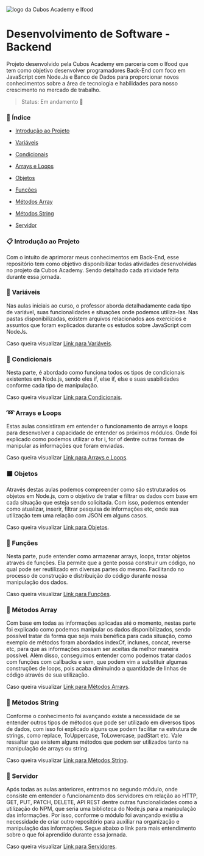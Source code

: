 ![logo da Cubos Academy e Ifood](https://docs.google.com/uc?id=10DqfZToRMyQRRwQ1adHfV2szaQlgCSI-)
# Desenvolvimento de Software - Backend
Projeto desenvolvido pela Cubos Academy em parceria com o Ifood que tem como objetivo desenvolver programadores Back-End com foco em JavaScript com Node.Js e Banco de Dados para proporcionar novos conhecimentos sobre a área de tecnologia e habilidades para nosso crescimento no mercado de trabalho.

> Status: Em andamento :dart:	

### :pushpin: Índice
- [Introdução ao Projeto](#clipboard-introdu%C3%A7%C3%A3o-ao-projeto)

- [Variáveis](#dizzy-vari%C3%A1veis)

- [Condicionais](#leaves-condicionais)

- [Arrays e Loops](#loop-arrays-e-loops)

- [Objetos](#black_large_square-objetos)

- [Funções](#link-funções)

- [Métodos Array](#closed_lock_with_key-métodos-array)

- [Métodos String](#lock_with_ink_pen-métodos-string)

- [Servidor](#mag_right-servidor)

  


### :clipboard: Introdução ao Projeto
Com o intuito de aprimorar meus conhecimentos em Back-End, esse repositório tem como objetivo disponibilizar todas atividades desenvolvidas no projeto da Cubos Academy. Sendo detalhado cada atividade feita durante essa jornada.


### :dizzy: Variáveis
Nas aulas iniciais ao curso, o professor aborda detalhadamente cada tipo de variável, suas funcionalidades e situações onde podemos utiliza-las. Nas pastas disponibilizadas, existem arquivos relacionados aos exercícios e assuntos que foram explicados durante os estudos sobre JavaScript com NodeJs.

Caso queira visualizar [Link para Variáveis](https://github.com/Pamelamorim1/DesenvolvimentoSoftwareBackendCubosAcademy/tree/main/aulas/variaveis).

### :leaves: Condicionais

Nesta parte, é abordado como funciona todos os tipos de condicionais existentes em Node.js, sendo eles if, else if, else e suas usabilidades conforme cada tipo de manipulação.

 Caso queira visualizar [Link para Condicionais](https://github.com/Pamelamorim1/DesenvolvimentoSoftwareBackendCubosAcademy/tree/main/aulas/condicionais).

### :loop: Arrays e Loops

Estas aulas consistiram em entender o funcionamento de arrays e loops para desenvolver a capacidade de entender os próximos módulos. Onde foi explicado como podemos utilizar o for i, for of dentre outras formas de manipular as informações que foram enviadas. 

Caso queira visualizar [Link para Arrays e Loops](https://github.com/Pamelamorim1/DesenvolvimentoSoftwareBackendCubosAcademy/tree/main/aulas/arrays-loops).

### :black_large_square: Objetos

Através destas aulas podemos compreender como são estruturados os objetos em Node.js, com o objetivo de tratar e filtrar os dados com base em cada situação que esteja sendo solicitada. Com isso, podemos entender como atualizar, inserir, filtrar pesquisa de informações etc, onde sua  utilização tem uma relação com JSON em alguns casos.

Caso queira visualizar [Link para Objetos](https://github.com/Pamelamorim1/DesenvolvimentoSoftwareBackendCubosAcademy/tree/main/aulas/objetos).

### :link: Funções

Nesta parte, pude entender como armazenar arrays, loops, tratar objetos através de funções. Ela permite que a gente possa construir um código, no qual pode ser reutilizado em diversas partes do mesmo. Facilitando no processo de construção e distribuição do código durante nossa manipulação dos dados.

Caso queira visualizar [Link para Funções](https://github.com/Pamelamorim1/DesenvolvimentoSoftwareBackendCubosAcademy/tree/main/aulas/funcoes).

### :closed_lock_with_key: Métodos Array

Com base em todas as informações aplicadas até o momento, nestas parte foi explicado como podemos manipular os dados disponibilizados, sendo possível  tratar da forma que seja mais benéfica para cada situação, como exemplo de métodos foram abordados indexOf, inclunes, concat, reverse etc, para que as informações possam ser aceitas da melhor maneira possível. Além disso, conseguimos entender como podemos tratar dados com funções com callbacks e sem, que podem vim a substituir algumas construções de loops, pois acaba diminuindo a quantidade de linhas de código através de sua utilização.

Caso queira visualizar [Link para Métodos Arrays](https://github.com/Pamelamorim1/DesenvolvimentoSoftwareBackendCubosAcademy/tree/main/aulas/metodos-array).

### :lock_with_ink_pen: Métodos String

Conforme o conhecimento foi avançando existe a necessidade de se entender outros tipos de métodos que pode ser utilizado em diversos tipos de dados, com isso foi explicado alguns que podem facilitar na estrutura de strings, como replace, ToUppercase, ToLowercase, padStart etc. Vale ressaltar que existem alguns métodos que podem ser utilizados tanto na manipulação de arrays ou string.

Caso queira visualizar [Link para Métodos String](https://github.com/Pamelamorim1/DesenvolvimentoSoftwareBackendCubosAcademy/tree/main/aulas/metodos-string).

### :mag_right: Servidor

Após todas as aulas anteriores, entramos no segundo módulo, onde consiste em entender o funcionamento dos servidores em relação ao HTTP, GET, PUT, PATCH, DELETE, API REST dentre outras funcionalidades como a utilização do NPM, que seria uma biblioteca do Node.js para a manipulação das informações. Por isso, conforme o módulo foi avançando existiu a necessidade de criar outro repositório para auxiliar na organização e manipulação das informações. Segue abaixo o link para mais entendimento sobre o que foi aprendido durante essa jornada.

Caso queira visualizar [Link para Servidores](https://github.com/Pamelamorim1/primeiro-servidor).
